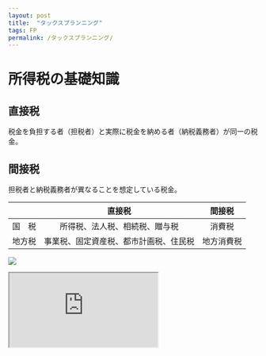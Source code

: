 ```yaml
---
layout: post
title:  "タックスプランニング"
tags: FP
permalink: /タックスプランニング/
---
```


# 所得税の基礎知識
## 直接税
税金を負担する者（担税者）と実際に税金を納める者（納税義務者）が同一の税金。
## 間接税
担税者と納税義務者が異なることを想定している税金。

||直接税|間接税|
|:--:|:--:|:--:|
|国　税|所得税、法人税、相続税、贈与税|消費税|
|地方税|事業税、固定資産税、都市計画税、住民税|地方消費税|

![]({{site.baseurl}}/assets/images/tax.png)

<iframe src="https://docs.google.com/spreadsheets/d/1eRiKEsEMg7AeqMHtaabuWcGrkOUA6bXMErYEp-nUvro/pubchart?oid=147459831&amp;format=interactive"></iframe>
